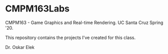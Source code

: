 # CMPM163Labs
CMPM163 - Game Graphics and Real-time Rendering. UC Santa Cruz Spring '20.

This repository contains the projects I've created for this class.

Dr. Oskar Elek
